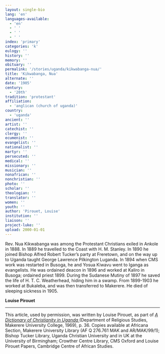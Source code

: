 ```yaml
---
layout: single-bio
lang: 'en'
languages-available:
  - 'en'
  - ' '
  - ' '
  - ' '
index: 'primary'
categories: 'k'
eulogy: ''
history: ''
memory: ''
obituary: ''
permalink: '/stories/uganda/kikwabanga-nua/'
title: 'Kikwabanga, Nua'
alternate: ''
date: '1905'
century:
  - '20th'
tradition: 'protestant'
affiliation:
  - 'anglican (church of uganda)'
country:
  - 'uganda'
ancient: ''
artist: ''
catechist: ''
clergy: ''
ecumenist: ''
evangelist: ''
nationalist: ''
martyr: ''
persecuted: ''
medical: ''
missionary: ''
musician: ''
nonafrican: ''
nonchristian: ''
photo: ''
scholar: ''
theologian: ''
translator: ''
women: ''
youth: ''
author: 'Pirouet, Louise'
institution: ''
liaison: ''
project-luke: ''
upload: 2000-01-01
---
```



Rev. Nua Kikwabanga was among the Protestant Christians exiled in Ankole in 1888. In 1889 he travelled to the Coast with H. M. Stanley. In 1890 he joined Bishop Alfred Robert Tucker’s party at Freretown, and on the way up to Uganda taught George Lawrence Pilkington Luganda. In 1894 when CMS work was restarted in Busoga, he and Yosua Kiwavu went to Iganga as evangelists. He was ordained deacon in 1896 and worked at Kaliro in Busoga; ordained priest 1899. During the Sudanese Mutiny of 1897 he saved the life of H. T. C. Weatherhead, hiding him in a swamp. From 1899-1903 he worked at Bukaleba, and was then transferred to Makerere. He died of sleeping sickness in 1905.

**Louise Pirouet**

---

This article, used by permission, was written by Louise Pirouet, as part of *[A Dictionary of Christianity in Uganda ](pirouet-foreword.html)*(Department of Religious Studies, Makerere University College, 1969), p. 36. Copies available at Africana Section, Makerere University Library (AF Q 276.761 MAK and AR/MAK/99/1); Bishop Tucker Library, Uganda Christian University and in UK at the University of Birmingham; Crowther Centre Library, CMS Oxford and Louise Pirouet Papers, Cambridge Centre of African Studies.